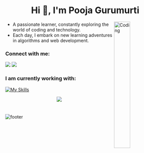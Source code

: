 <h1 align="center">Hi 👋, I'm Pooja Gurumurti</h1>
<img align="right" img width="32%" alt="Coding" width="400" src="https://miro.medium.com/max/1400/1*qdAW1TjCN57h1lbuuzvchg.gif">

- A passionate learner, constantly exploring the world of coding and technology.
- Each day, I embark on new learning adventures in algorithms and web development.


<h3 align="left">Connect with me:</h3>

[![](https://img.shields.io/badge/Gmail-D14836?style=for-the-badge&logo=gmail&logoColor=white)](mailto:poojagurumurti@gmail.com)
[![](https://img.shields.io/badge/linkedin-%231E77B5.svg?&style=for-the-badge&logo=linkedin)](https://in.linkedin.com/in/pooja-gt)
<br>

<h3 align="left">I am currently working with:</h3>

[![My Skills](https://skillicons.dev/icons?i=py,html,css,js,mongodb,git&theme=dark&perline=13)](https://github.com/poojagurumurtitullccvbvehbvbchkbhtfdibbkfhgfte)


<div align="center">
<img src="https://komarev.com/ghpvc/?username=siri-n-shetty&&style=flat-square" align="center" />
</div> 

#



![footer](https://user-images.githubusercontent.com/10498744/210157572-1fca0242-8af2-46a6-bfa3-666ffd40ebde.svg)

#
